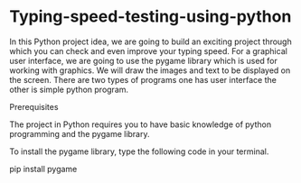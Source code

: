 # Typing-speed-testing-using-python
In this Python project idea, we are going to build an exciting project through which you can check and even improve your typing speed. For a graphical user interface, we are going to use the pygame library which is used for working with graphics. We will draw the images and text to be displayed on the screen.
There  are two types of programs one has user interface the other is simple python program.

Prerequisites

The project in Python requires you to have basic knowledge of python programming and the pygame library.

To install the pygame library, type the following code in your terminal.

pip install pygame
